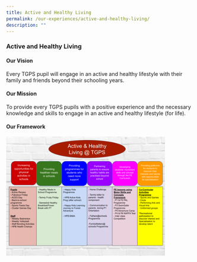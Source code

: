 ```yaml
---
title: Active and Healthy Living
permalink: /our-experiences/active-and-healthy-living/
description: ""
---
```

### **Active and Healthy Living**
#### **Our Vision**
Every TGPS pupil will engage in an active and healthy lifestyle with their family and friends beyond their schooling years.

#### **Our Mission**
To provide every TGPS pupils with a positive experience and the necessary knowledge and skills to engage in an active and healthy lifestyle (for life).

#### **Our Framework**

<img src="/images/framework.jpg" style="width:85%">
